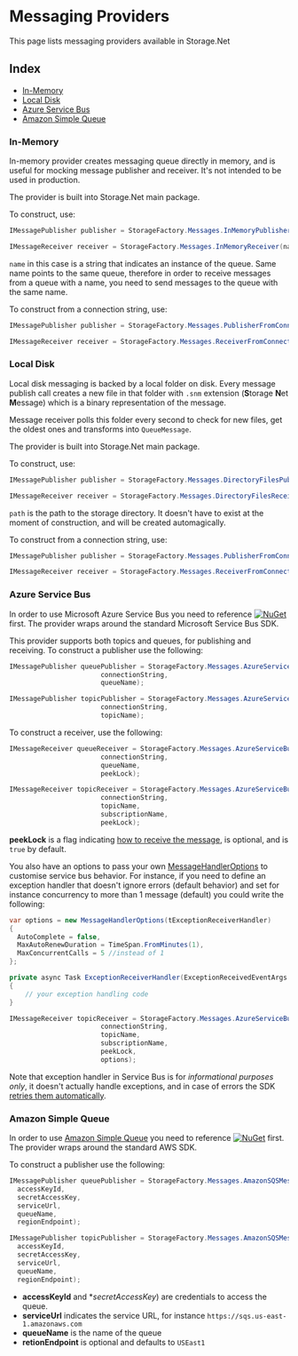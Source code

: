 # Messaging Providers

This page lists messaging providers available in Storage.Net

## Index

- [In-Memory](#inmemory)
- [Local Disk](#local-disk)
- [Azure Service Bus](#azure-service-bus)
- [Amazon Simple Queue](#amazon-simple-queue)

### In-Memory

In-memory provider creates messaging queue directly in memory, and is useful for mocking message publisher and receiver. It's not intended to be used in production.

The provider is built into Storage.Net main package.

To construct, use:

```csharp
IMessagePublisher publisher = StorageFactory.Messages.InMemoryPublisher(name);

IMessageReceiver receiver = StorageFactory.Messages.InMemoryReceiver(name);
```

`name` in this case is a string that indicates an instance of the queue. Same name points to the same queue, therefore in order to receive messages from a queue with a name, you need to send messages to the queue with the same name.

To construct from a connection string, use:

```csharp
IMessagePublisher publisher = StorageFactory.Messages.PublisherFromConnectionString("inmemory://name=the_name");

IMessageReceiver receiver = StorageFactory.Messages.ReceiverFromConnectionString("inmemory://name=the_name");
```

### Local Disk

Local disk messaging is backed by a local folder on disk. Every message publish call creates a new file in that folder with `.snm` extension (**S**torage **N**et **M**essage) which is a binary representation of the message.

Message receiver polls this folder every second to check for new files, get the oldest ones and transforms into `QueueMessage`. 

The provider is built into Storage.Net main package.

To construct, use:

```csharp
IMessagePublisher publisher = StorageFactory.Messages.DirectoryFilesPublisher(path);

IMessageReceiver receiver = StorageFactory.Messages.DirectoryFilesReceiver(path);
```

`path` is the path to the storage directory. It doesn't have to exist at the moment of construction, and will be created automagically.

To construct from a connection string, use:

```csharp
IMessagePublisher publisher = StorageFactory.Messages.PublisherFromConnectionString("disk://path=the_path");

IMessageReceiver receiver = StorageFactory.Messages.ReceiverFromConnectionString("disk://path=the_path");
```

### Azure Service Bus

In order to use Microsoft Azure Service Bus you need to reference
[![NuGet](https://img.shields.io/nuget/v/Storage.Net.Microsoft.Azure.ServiceBus.svg)](https://www.nuget.org/packages/Storage.Net.Microsoft.Azure.ServiceBus/) first. The provider wraps around the standard Microsoft Service Bus SDK.

This provider supports both topics and queues, for publishing and receiving. To construct a publisher use the following:

```csharp
IMessagePublisher queuePublisher = StorageFactory.Messages.AzureServiceBusQueuePublisher(
                       connectionString,
                       queueName);

IMessagePublisher topicPublisher = StorageFactory.Messages.AzureServiceBusTopicPublisher(
                       connectionString,
                       topicName);
```

To construct a receiver, use the following:


```csharp
IMessageReceiver queueReceiver = StorageFactory.Messages.AzureServiceBusQueueReceiver(
                       connectionString,
                       queueName,
                       peekLock);

IMessageReceiver topicReceiver = StorageFactory.Messages.AzureServiceBusTopicReceiver(
                       connectionString,
                       topicName,
                       subscriptionName,
                       peekLock);
```

**peekLock** is a flag indicating [how to receive the message](https://docs.microsoft.com/en-us/rest/api/servicebus/peek-lock-message-non-destructive-read), is optional, and is `true` by default.

You also have an options to pass your own [MessageHandlerOptions](https://docs.microsoft.com/en-us/dotnet/api/microsoft.azure.servicebus.messagehandleroptions?view=azure-dotnet) to customise service bus behavior. For instance, if you need to define an exception handler that doesn't ignore errors (default behavior) and set for instance concurrency to more than 1 message (default) you could write the following:

```csharp
var options = new MessageHandlerOptions(tExceptionReceiverHandler)
{
  AutoComplete = false,
  MaxAutoRenewDuration = TimeSpan.FromMinutes(1),
  MaxConcurrentCalls = 5 //instead of 1
};

private async Task ExceptionReceiverHandler(ExceptionReceivedEventArgs args)
{
    // your exception handling code
}

IMessageReceiver topicReceiver = StorageFactory.Messages.AzureServiceBusTopicReceiver(
                       connectionString,
                       topicName,
                       subscriptionName,
                       peekLock,
                       options);
```

Note that exception handler in Service Bus is for *informational purposes only*, it doesn't actually handle exceptions, and in case of errors the SDK [retries them automatically](https://docs.microsoft.com/en-us/dotnet/api/microsoft.azure.servicebus.messagehandleroptions.exceptionreceivedhandler?view=azure-dotnet#Microsoft_Azure_ServiceBus_MessageHandlerOptions_ExceptionReceivedHandler).



### Amazon Simple Queue

In order to use [Amazon Simple Queue](https://aws.amazon.com/sqs/) you need to reference
[![NuGet](https://img.shields.io/nuget/v/Storage.Net.Amazon.Aws.svg)](https://www.nuget.org/packages/Storage.Net.Amazon.Aws/) first. The provider wraps around the standard AWS SDK.

To construct a publisher use the following:

```csharp
IMessagePublisher queuePublisher = StorageFactory.Messages.AmazonSQSMessagePublisher(
  accessKeyId,
  secretAccessKey,
  serviceUrl,
  queueName,
  regionEndpoint);

IMessagePublisher topicPublisher = StorageFactory.Messages.AmazonSQSMessageReceiver(
  accessKeyId,
  secretAccessKey,
  serviceUrl,
  queueName,
  regionEndpoint);
```

- **accessKeyId** and **secretAccessKey*) are credentials to access the queue.
- **serviceUrl** indicates the service URL, for instance `https://sqs.us-east-1.amazonaws.com`
- **queueName** is the name of the queue
- **retionEndpoint** is optional and defaults to `USEast1`

